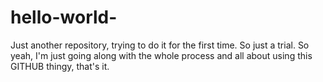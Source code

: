# hello-world-
Just another repository, trying to do it for the first time. So just a trial. 
So yeah, I'm just going along with the whole process and all about using this GITHUB thingy, that's it. 
